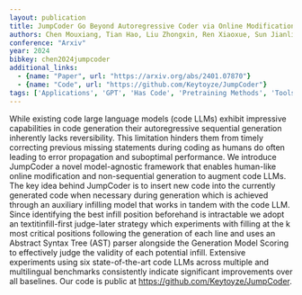 ```yaml
---
layout: publication
title: JumpCoder Go Beyond Autoregressive Coder via Online Modification
authors: Chen Mouxiang, Tian Hao, Liu Zhongxin, Ren Xiaoxue, Sun Jianling
conference: "Arxiv"
year: 2024
bibkey: chen2024jumpcoder
additional_links:
  - {name: "Paper", url: "https://arxiv.org/abs/2401.07870"}
  - {name: "Code", url: "https://github.com/Keytoyze/JumpCoder"}
tags: ['Applications', 'GPT', 'Has Code', 'Pretraining Methods', 'Tools']
---
```

While existing code large language models (code LLMs) exhibit impressive capabilities in code generation their autoregressive sequential generation inherently lacks reversibility. This limitation hinders them from timely correcting previous missing statements during coding as humans do often leading to error propagation and suboptimal performance. We introduce JumpCoder a novel model-agnostic framework that enables human-like online modification and non-sequential generation to augment code LLMs. The key idea behind JumpCoder is to insert new code into the currently generated code when necessary during generation which is achieved through an auxiliary infilling model that works in tandem with the code LLM. Since identifying the best infill position beforehand is intractable we adopt an textitinfill-first judge-later strategy which experiments with filling at the k most critical positions following the generation of each line and uses an Abstract Syntax Tree (AST) parser alongside the Generation Model Scoring to effectively judge the validity of each potential infill. Extensive experiments using six state-of-the-art code LLMs across multiple and multilingual benchmarks consistently indicate significant improvements over all baselines. Our code is public at https://github.com/Keytoyze/JumpCoder.
